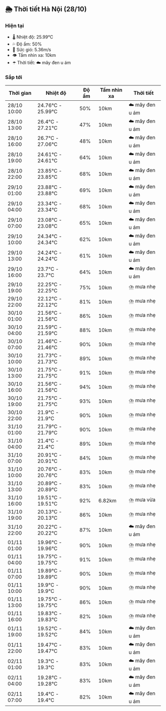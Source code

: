## 🌦️ Thời tiết Hà Nội (28/10)

### Hiện tại

- 🌡️ Nhiệt độ: 25.99℃
- 💦 Độ ẩm: 50%
- 💨 Sức gió: 5.36m/s
- 👁️ Tầm nhìn xa: 10km
- ☂️ Thời tiết: ☁️ mây đen u ám

### Sắp tới

| Thời gian | Nhiệt độ | Độ ẩm | Tầm nhìn xa | Thời tiết |
| --- | --- | --- | --- | --- |
| 28/10 10:00 | 24.76℃ - 25.99℃ | 50% | 10km | ☁️ mây đen u ám |
| 28/10 13:00 | 26.4℃ - 27.21℃ | 47% | 10km | ☁️ mây đen u ám |
| 28/10 16:00 | 26.7℃ - 27.06℃ | 48% | 10km | ☁️ mây đen u ám |
| 28/10 19:00 | 24.61℃ - 24.61℃ | 64% | 10km | ☁️ mây đen u ám |
| 28/10 22:00 | 23.85℃ - 23.85℃ | 68% | 10km | ☁️ mây đen u ám |
| 29/10 01:00 | 23.88℃ - 23.88℃ | 69% | 10km | ☁️ mây đen u ám |
| 29/10 04:00 | 23.34℃ - 23.34℃ | 68% | 10km | ☁️ mây đen u ám |
| 29/10 07:00 | 23.08℃ - 23.08℃ | 65% | 10km | ☁️ mây đen u ám |
| 29/10 10:00 | 24.34℃ - 24.34℃ | 62% | 10km | ☁️ mây đen u ám |
| 29/10 13:00 | 24.24℃ - 24.24℃ | 61% | 10km | ☁️ mây đen u ám |
| 29/10 16:00 | 23.7℃ - 23.7℃ | 64% | 10km | ☁️ mây đen u ám |
| 29/10 19:00 | 22.25℃ - 22.25℃ | 75% | 10km | ⛈️ mưa nhẹ |
| 29/10 22:00 | 22.12℃ - 22.12℃ | 81% | 10km | ⛈️ mưa nhẹ |
| 30/10 01:00 | 21.56℃ - 21.56℃ | 86% | 10km | ⛈️ mưa nhẹ |
| 30/10 04:00 | 21.59℃ - 21.59℃ | 88% | 10km | ⛈️ mưa nhẹ |
| 30/10 07:00 | 21.46℃ - 21.46℃ | 90% | 10km | ⛈️ mưa nhẹ |
| 30/10 10:00 | 21.73℃ - 21.73℃ | 89% | 10km | ⛈️ mưa nhẹ |
| 30/10 13:00 | 21.75℃ - 21.75℃ | 91% | 10km | ⛈️ mưa nhẹ |
| 30/10 16:00 | 21.56℃ - 21.56℃ | 94% | 10km | ⛈️ mưa nhẹ |
| 30/10 19:00 | 21.75℃ - 21.75℃ | 93% | 10km | ⛈️ mưa nhẹ |
| 30/10 22:00 | 21.9℃ - 21.9℃ | 90% | 10km | ⛈️ mưa nhẹ |
| 31/10 01:00 | 21.79℃ - 21.79℃ | 90% | 10km | ⛈️ mưa nhẹ |
| 31/10 04:00 | 21.4℃ - 21.4℃ | 89% | 10km | ⛈️ mưa nhẹ |
| 31/10 07:00 | 20.91℃ - 20.91℃ | 84% | 10km | ⛈️ mưa nhẹ |
| 31/10 10:00 | 20.76℃ - 20.76℃ | 83% | 10km | ⛈️ mưa nhẹ |
| 31/10 13:00 | 20.89℃ - 20.89℃ | 83% | 10km | ⛈️ mưa nhẹ |
| 31/10 16:00 | 19.51℃ - 19.51℃ | 92% | 6.82km | ⛈️ mưa vừa |
| 31/10 19:00 | 20.13℃ - 20.13℃ | 86% | 10km | ⛈️ mưa nhẹ |
| 31/10 22:00 | 20.22℃ - 20.22℃ | 87% | 10km | ☁️ mây đen u ám |
| 01/11 01:00 | 19.96℃ - 19.96℃ | 90% | 10km | ⛈️ mưa nhẹ |
| 01/11 04:00 | 19.75℃ - 19.75℃ | 91% | 10km | ⛈️ mưa nhẹ |
| 01/11 07:00 | 19.89℃ - 19.89℃ | 90% | 10km | ⛈️ mưa nhẹ |
| 01/11 10:00 | 19.9℃ - 19.9℃ | 90% | 10km | ⛈️ mưa nhẹ |
| 01/11 13:00 | 19.75℃ - 19.75℃ | 86% | 10km | ⛈️ mưa nhẹ |
| 01/11 16:00 | 19.83℃ - 19.83℃ | 82% | 10km | ⛈️ mưa nhẹ |
| 01/11 19:00 | 19.52℃ - 19.52℃ | 84% | 10km | ☁️ mây đen u ám |
| 01/11 22:00 | 19.47℃ - 19.47℃ | 83% | 10km | ☁️ mây đen u ám |
| 02/11 01:00 | 19.3℃ - 19.3℃ | 83% | 10km | ☁️ mây đen u ám |
| 02/11 04:00 | 19.28℃ - 19.28℃ | 83% | 10km | ☁️ mây đen u ám |
| 02/11 07:00 | 19.4℃ - 19.4℃ | 82% | 10km | ☁️ mây đen u ám |
